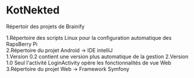 KotNekted
=========

Répertoir des projets de Brainify

1.Répertoire des scripts Linux pour la configuration automatique des RapsBerry Pi  
2.Répertoire du projet Android -> IDE intelliJ  
  1.Version 0.2 contient une version plus automatique de la gestion
  2.Version 1.0 Seul l'activité LoginActivity opère les fonctionnalités de vue Web
3.Répertoire du projet Web -> Framework Symfony  

